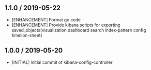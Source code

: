 ## 1.1.0 / 2019-05-22
* [ENHANCEMENT] Format go code
* [ENHANCEMENT] Provide kibana scripts for exporting saved_objects(visualization dashboard search index-pattern config timelion-sheet)

## 1.0.0 / 2019-05-20
* [INITIAL] Initial commit of kibana-config-controller
